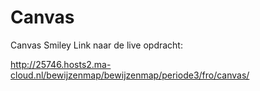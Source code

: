 # Canvas
Canvas Smiley
Link naar de live opdracht:

http://25746.hosts2.ma-cloud.nl/bewijzenmap/bewijzenmap/periode3/fro/canvas/
